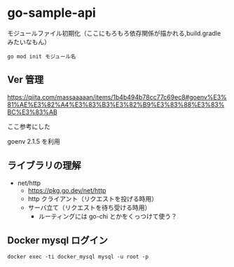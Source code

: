 # go-sample-api

モジュールファイル初期化（ここにもろもろ依存関係が描かれる,build.gradle みたいなもん）

```
go mod init モジュール名
```

## Ver 管理

https://qiita.com/massaaaaan/items/1b4b494b78cc77c69ec8#goenv%E3%81%AE%E3%82%A4%E3%83%B3%E3%82%B9%E3%83%88%E3%83%BC%E3%83%AB

ここ参考にした

goenv 2.1.5 を利用

## ライブラリの理解

- net/http
  - https://pkg.go.dev/net/http
  - http クライアント（リクエストを投げる時用）
  - サーバ立て（リクエストを待ち受ける時用）
    - ルーティングには go-chi とかをくっつけて使う？

## Docker mysql ログイン

```
docker exec -ti docker_mysql mysql -u root -p
```
